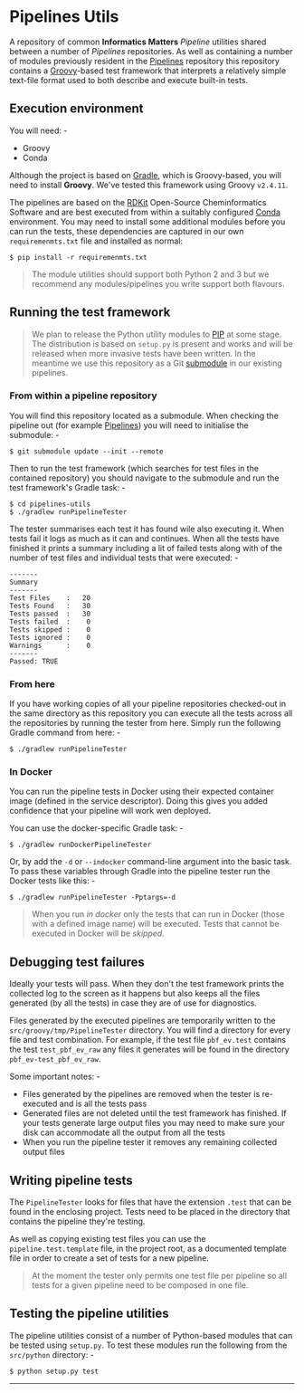 # Pipelines Utils
A repository of common **Informatics Matters** _Pipeline_ utilities shared
between a number of _Pipelines_ repositories. As well as containing a number
of modules previously resident in the [Pipelines] repository this repository
contains a [Groovy]-based test framework that interprets a relatively simple
text-file format used to both describe and execute built-in tests.

## Execution environment
You will need: -

-   Groovy
-   Conda

Although the project is based on [Gradle], which is Groovy-based,
you will need to install **Groovy**. We've tested this framework using Groovy
`v2.4.11`.

The pipelines are based on the [RDKit] Open-Source Cheminformatics Software
and are best executed from within a suitably configured [Conda] environment.
You may need to install some additional modules before you can run the tests,
these dependencies are captured in our own `requiremenmts.txt` file and
installed as normal:

    $ pip install -r requiremenmts.txt

>   The module utilities should support both Python 2 and 3 but we recommend
    any modules/pipelines you write support both flavours.

## Running the test framework
>   We plan to release the Python utility modules to [PIP] at some stage. The
    distribution is based on `setup.py` is present and works and will be
    released when more invasive tests have been written. In the meantime we
    use this repository as a Git [submodule] in our existing pipelines.

### From within a pipeline repository
You will find this repository located as a submodule. When checking the
pipeline out (for example [Pipelines]) you will need to initialise the
submodule: -

    $ git submodule update --init --remote
    
Then to run the test framework (which searches for test files in the contained
repository) you should navigate to the submodule and run the test framework's
Gradle task: -

    $ cd pipelines-utils
    $ ./gradlew runPipelineTester

The tester summarises each test it has found wile also executing it.
When tests fail it logs as much as it can and continues. When all the tests
have finished it prints a summary including a lit of failed tests along with
of the number of test files and individual tests that were executed: -

    -------
    Summary
    -------
    Test Files    :   20
    Tests Found   :   30
    Tests passed  :   30
    Tests failed  :    0
    Tests skipped :    0
    Tests ignored :    0
    Warnings      :    0
    -------
    Passed: TRUE

### From here
If you have working copies of all your pipeline repositories checked-out
in the same directory as this repository you can execute all the tests
across all the repositories by running the tester from here. Simply
run the following Gradle command from here: -

    $ ./gradlew runPipelineTester

### In Docker
You can run the pipeline tests in Docker using their expected container
image (defined in the service descriptor). Doing this gives you added
confidence that your pipeline will work wen deployed.

You can use the docker-specific Gradle task: -

    $ ./gradlew runDockerPipelineTester
    
Or, by add the `-d` or `--indocker` command-line argument into the basic
task. To pass these variables through Gradle into the pipeline tester
run the Docker tests like this: -

    $ ./gradlew runPipelineTester -Pptargs=-d

>   When you run _in docker_ only the tests that can run in Docker (those with
    a defined image name) will be executed. Tests that cannot be executed in
    Docker will be _skipped_.
    
## Debugging test failures
Ideally your tests will pass. When they don't the test framework prints
the collected log to the screen as it happens but also keeps all the files
generated (by all the tests) in case they are of use for diagnostics.

Files generated by the executed pipelines are temporarily written
to the `src/groovy/tmp/PipelineTester` directory. You will find a directory
for every file and test combination. For example, if the test file 
`pbf_ev.test` contains the test `test_pbf_ev_raw` any files it generates
will be found in the directory `pbf_ev-test_pbf_ev_raw`.

Some important notes: -

-   Files generated by the pipelines are removed when the tester is
    re-executed and is all the tests pass
-   Generated files are not deleted until the test framework has finished.
    If your tests generate large output files you may need to make sure your
    disk can accommodate all the output from all the tests
-   When you run the pipeline tester it removes any remaining collected
    output files 

## Writing pipeline tests
The `PipelineTester` looks for files that have the extension `.test` that
can be found in the enclosing project. Tests need to be placed in the
directory that contains the pipeline they're testing.

As well as copying existing test files you can use the `pipeline.test.template`
file, in the project root, as a documented template file
in order to create a set of tests for a new pipeline.

>   At the moment the tester only permits one test file per pipeline so all 
    tests for a given pipeline need to be composed in one file. 

## Testing the pipeline utilities
The pipeline utilities consist of a number of Python-based modules
that can be tested using `setup.py`. To test these modules run the
following from the `src/python` directory: -

    $ python setup.py test
 
---

[Conda]: https://conda.io/docs/
[Gradle]: https://gradle.org
[Groovy]: http://groovy-lang.org
[PIP]: https://pypi.python.org/pypi
[Pipelines]: https://github.com/InformaticsMatters/pipelines.git
[RDKit]: http://www.rdkit.org
[Submodule]: https://git-scm.com/docs/gitsubmodules

